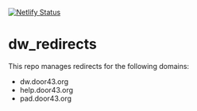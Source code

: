 [![Netlify Status](https://api.netlify.com/api/v1/badges/3bdec4f5-8b94-4db7-9733-a13a07dd50dd/deploy-status)](https://app.netlify.com/sites/gracious-swirles-b5f835/deploys)

# dw_redirects

This repo manages redirects for the following domains:

* dw.door43.org
* help.door43.org
* pad.door43.org
